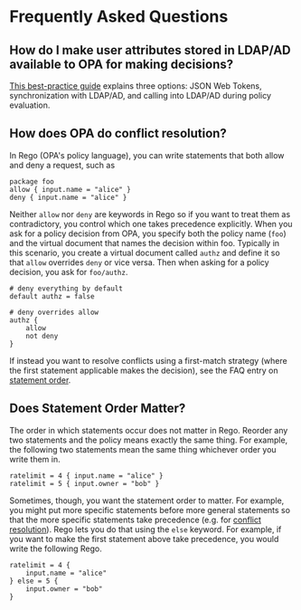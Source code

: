 # Frequently Asked Questions

## How do I make user attributes stored in LDAP/AD available to OPA for making decisions?

[This best-practice guide](best-practice-identity.md) explains three options: JSON Web Tokens, synchronization with LDAP/AD, and calling into LDAP/AD during policy evaluation.

## How does OPA do conflict resolution?

In Rego (OPA's policy language), you can write statements that both allow and
deny a request, such as

```
package foo
allow { input.name = "alice" }
deny { input.name = "alice" }
```

Neither `allow` nor `deny` are keywords in Rego so if you want to treat them
as contradictory, you control which one takes precedence explicitly.  When you ask for
a policy decision from OPA, you specify both the policy name (`foo`) and the
virtual document that names the decision within foo.  Typically in this scenario,
you create a virtual document called `authz` and define it so that `allow`
overrides `deny` or vice versa.  Then when asking for a policy decision, you
ask for `foo/authz`.

```
# deny everything by default
default authz = false

# deny overrides allow
authz {
    allow
    not deny
}
```

If instead you want to resolve conflicts using a first-match strategy (where
the first statement applicable makes the decision), see the FAQ entry on
[statement order](#statement-order).


## Does Statement Order Matter?

The order in which statements occur does not matter in Rego.  Reorder any two statements
and the policy means exactly the same thing.  For example, the following two statements
mean the same thing whichever order you write them in.

```
ratelimit = 4 { input.name = "alice" }
ratelimit = 5 { input.owner = "bob" }
```

Sometimes, though, you want the statement order to matter.  For example, you might put more specific statements before more general statements so that the more specific statements take precedence (e.g. for [conflict resolution](conflict-resolution)).  Rego lets you do that using the `else` keyword.  For example, if you want to make the first statement above take precedence, you would write the following Rego.

```
ratelimit = 4 {
    input.name = "alice"
} else = 5 {
    input.owner = "bob"
}
```

